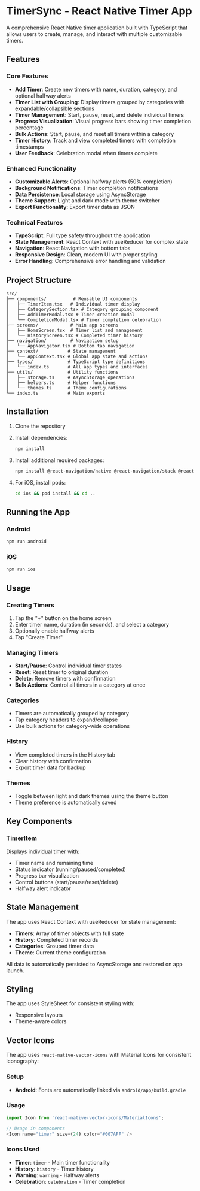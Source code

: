 # TimerSync - React Native Timer App

A comprehensive React Native timer application built with TypeScript that allows users to create, manage, and interact with multiple customizable timers.

## Features

### Core Features

- **Add Timer**: Create new timers with name, duration, category, and optional halfway alerts
- **Timer List with Grouping**: Display timers grouped by categories with expandable/collapsible sections
- **Timer Management**: Start, pause, reset, and delete individual timers
- **Progress Visualization**: Visual progress bars showing timer completion percentage
- **Bulk Actions**: Start, pause, and reset all timers within a category
- **Timer History**: Track and view completed timers with completion timestamps
- **User Feedback**: Celebration modal when timers complete

### Enhanced Functionality

- **Customizable Alerts**: Optional halfway alerts (50% completion)
- **Background Notifications**: Timer completion notifications
- **Data Persistence**: Local storage using AsyncStorage
- **Theme Support**: Light and dark mode with theme switcher
- **Export Functionality**: Export timer data as JSON

### Technical Features

- **TypeScript**: Full type safety throughout the application
- **State Management**: React Context with useReducer for complex state
- **Navigation**: React Navigation with bottom tabs
- **Responsive Design**: Clean, modern UI with proper styling
- **Error Handling**: Comprehensive error handling and validation

## Project Structure

```
src/
├── components/          # Reusable UI components
│   ├── TimerItem.tsx   # Individual timer display
│   ├── CategorySection.tsx # Category grouping component
│   ├── AddTimerModal.tsx # Timer creation modal
│   └── CompletionModal.tsx # Timer completion celebration
├── screens/            # Main app screens
│   ├── HomeScreen.tsx  # Timer list and management
│   └── HistoryScreen.tsx # Completed timer history
├── navigation/         # Navigation setup
│   └── AppNavigator.tsx # Bottom tab navigation
├── context/           # State management
│   └── AppContext.tsx # Global app state and actions
├── types/             # TypeScript type definitions
│   └── index.ts       # All app types and interfaces
├── utils/             # Utility functions
│   ├── storage.ts     # AsyncStorage operations
│   ├── helpers.ts     # Helper functions
│   └── themes.ts      # Theme configurations
└── index.ts           # Main exports
```

## Installation

1. Clone the repository
2. Install dependencies:
   ```bash
   npm install
   ```

3. Install additional required packages:
   ```bash
   npm install @react-navigation/native @react-navigation/stack @react-navigation/bottom-tabs react-native-screens react-native-safe-area-context react-native-gesture-handler @react-native-async-storage/async-storage react-native-vector-icons @types/react-native-vector-icons
   ```

4. For iOS, install pods:
   ```bash
   cd ios && pod install && cd ..
   ```

## Running the App

### Android
```bash
npm run android
```

### iOS
```bash
npm run ios
```

## Usage

### Creating Timers
1. Tap the "+" button on the home screen
2. Enter timer name, duration (in seconds), and select a category
3. Optionally enable halfway alerts
4. Tap "Create Timer"

### Managing Timers
- **Start/Pause**: Control individual timer states
- **Reset**: Reset timer to original duration
- **Delete**: Remove timers with confirmation
- **Bulk Actions**: Control all timers in a category at once

### Categories
- Timers are automatically grouped by category
- Tap category headers to expand/collapse
- Use bulk actions for category-wide operations

### History
- View completed timers in the History tab
- Clear history with confirmation
- Export timer data for backup

### Themes
- Toggle between light and dark themes using the theme button
- Theme preference is automatically saved

## Key Components

### TimerItem
Displays individual timer with:
- Timer name and remaining time
- Status indicator (running/paused/completed)
- Progress bar visualization
- Control buttons (start/pause/reset/delete)
- Halfway alert indicator


## State Management

The app uses React Context with useReducer for state management:

- **Timers**: Array of timer objects with full state
- **History**: Completed timer records
- **Categories**: Grouped timer data
- **Theme**: Current theme configuration

All data is automatically persisted to AsyncStorage and restored on app launch.

## Styling

The app uses StyleSheet for consistent styling with:
- Responsive layouts
- Theme-aware colors

## Vector Icons

The app uses `react-native-vector-icons` with Material Icons for consistent iconography:

### Setup
- **Android**: Fonts are automatically linked via `android/app/build.gradle`

### Usage
```typescript
import Icon from 'react-native-vector-icons/MaterialIcons';

// Usage in components
<Icon name="timer" size={24} color="#007AFF" />
```
### Icons Used
- **Timer**: `timer` - Main timer functionality
- **History**: `history` - Timer history
- **Warning**: `warning` - Halfway alerts
- **Celebration**: `celebration` - Timer completion


